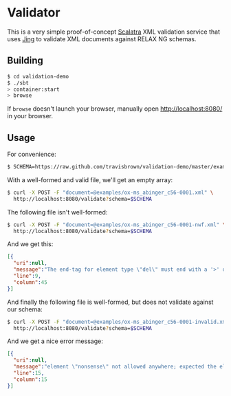 # Validator #

This is a very simple proof-of-concept [Scalatra](http://www.scalatra.org/)
XML validation service that uses [Jing](http://www.thaiopensource.com/relaxng/jing.html)
to validate XML documents against RELAX NG schemas. 

## Building ##

```sh
$ cd validation-demo
$ ./sbt
> container:start
> browse
```

If `browse` doesn't launch your browser, manually open [http://localhost:8080/](http://localhost:8080/) in your browser.

## Usage ##

For convenience: 

```sh
$ SCHEMA=https://raw.github.com/travisbrown/validation-demo/master/examples/shelley-godwin-page.rng
```

With a well-formed and valid file, we'll get an empty array:

```sh
$ curl -X POST -F "document=@examples/ox-ms_abinger_c56-0001.xml" \
  http://localhost:8080/validate?schema=$SCHEMA
```

The following file isn't well-formed:

```sh
$ curl -X POST -F "document=@examples/ox-ms_abinger_c56-0001-nwf.xml" \
  http://localhost:8080/validate?schema=$SCHEMA
```

And we get this:

```json
[{
  "uri":null,
  "message":"The end-tag for element type \"del\" must end with a '>' delimiter.",
  "line":9,
  "column":45
}]
```

And finally the following file is well-formed, but does not validate against our schema:

```sh
$ curl -X POST -F "document=@examples/ox-ms_abinger_c56-0001-invalid.xml" \
  http://localhost:8080/validate?schema=$SCHEMA
```

And we get a nice error message:

```json
[{
  "uri":null,
  "message":"element \"nonsense\" not allowed anywhere; expected the element end-tag, text or element \"add\", \"addSpan\", \"anchor\", \"c\", \"damage\", \"damageSpan\", \"del\", \"delSpan\", \"gap\", \"graphic\", \"handShift\", \"hi\", \"line\", \"metamark\", \"milestone\", \"mod\", \"note\", \"retrace\", \"seg\", \"space\", \"unclear\" or \"zone\"",
  "line":15,
  "column":15
}]
```

